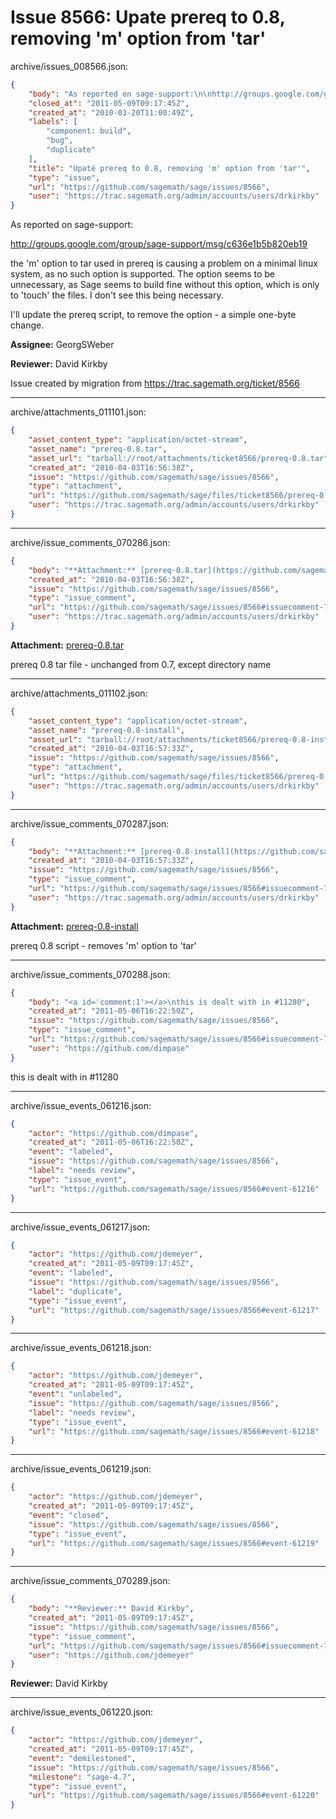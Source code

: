 # Issue 8566: Upate prereq to 0.8, removing 'm' option from 'tar'

archive/issues_008566.json:
```json
{
    "body": "As reported on sage-support:\n\nhttp://groups.google.com/group/sage-support/msg/c636e1b5b820eb19\n\nthe 'm' option to tar used in prereq is causing a problem on a minimal linux system, as no such option is supported. The option seems to be unnecessary, as Sage seems to build fine without this option, which is only to 'touch' the files. I don't see this being necessary. \n\nI'll update the prereq script, to remove the option - a simple one-byte change. \n\n\n**Assignee:** GeorgSWeber\n\n**Reviewer:** David Kirkby\n\nIssue created by migration from https://trac.sagemath.org/ticket/8566\n\n",
    "closed_at": "2011-05-09T09:17:45Z",
    "created_at": "2010-03-20T11:00:49Z",
    "labels": [
        "component: build",
        "bug",
        "duplicate"
    ],
    "title": "Upate prereq to 0.8, removing 'm' option from 'tar'",
    "type": "issue",
    "url": "https://github.com/sagemath/sage/issues/8566",
    "user": "https://trac.sagemath.org/admin/accounts/users/drkirkby"
}
```
As reported on sage-support:

http://groups.google.com/group/sage-support/msg/c636e1b5b820eb19

the 'm' option to tar used in prereq is causing a problem on a minimal linux system, as no such option is supported. The option seems to be unnecessary, as Sage seems to build fine without this option, which is only to 'touch' the files. I don't see this being necessary. 

I'll update the prereq script, to remove the option - a simple one-byte change. 


**Assignee:** GeorgSWeber

**Reviewer:** David Kirkby

Issue created by migration from https://trac.sagemath.org/ticket/8566





---

archive/attachments_011101.json:
```json
{
    "asset_content_type": "application/octet-stream",
    "asset_name": "prereq-0.8.tar",
    "asset_url": "tarball://root/attachments/ticket8566/prereq-0.8.tar",
    "created_at": "2010-04-03T16:56:38Z",
    "issue": "https://github.com/sagemath/sage/issues/8566",
    "type": "attachment",
    "url": "https://github.com/sagemath/sage/files/ticket8566/prereq-0.8.tar",
    "user": "https://trac.sagemath.org/admin/accounts/users/drkirkby"
}
```



---

archive/issue_comments_070286.json:
```json
{
    "body": "**Attachment:** [prereq-0.8.tar](https://github.com/sagemath/sage/files/ticket8566/prereq-0.8.tar)\n\nprereq 0.8 tar file - unchanged from 0.7, except directory name",
    "created_at": "2010-04-03T16:56:38Z",
    "issue": "https://github.com/sagemath/sage/issues/8566",
    "type": "issue_comment",
    "url": "https://github.com/sagemath/sage/issues/8566#issuecomment-70286",
    "user": "https://trac.sagemath.org/admin/accounts/users/drkirkby"
}
```

**Attachment:** [prereq-0.8.tar](https://github.com/sagemath/sage/files/ticket8566/prereq-0.8.tar)

prereq 0.8 tar file - unchanged from 0.7, except directory name



---

archive/attachments_011102.json:
```json
{
    "asset_content_type": "application/octet-stream",
    "asset_name": "prereq-0.8-install",
    "asset_url": "tarball://root/attachments/ticket8566/prereq-0.8-install",
    "created_at": "2010-04-03T16:57:33Z",
    "issue": "https://github.com/sagemath/sage/issues/8566",
    "type": "attachment",
    "url": "https://github.com/sagemath/sage/files/ticket8566/prereq-0.8-install",
    "user": "https://trac.sagemath.org/admin/accounts/users/drkirkby"
}
```



---

archive/issue_comments_070287.json:
```json
{
    "body": "**Attachment:** [prereq-0.8-install](https://github.com/sagemath/sage/files/ticket8566/prereq-0.8-install)\n\nprereq 0.8 script - removes 'm' option to 'tar'",
    "created_at": "2010-04-03T16:57:33Z",
    "issue": "https://github.com/sagemath/sage/issues/8566",
    "type": "issue_comment",
    "url": "https://github.com/sagemath/sage/issues/8566#issuecomment-70287",
    "user": "https://trac.sagemath.org/admin/accounts/users/drkirkby"
}
```

**Attachment:** [prereq-0.8-install](https://github.com/sagemath/sage/files/ticket8566/prereq-0.8-install)

prereq 0.8 script - removes 'm' option to 'tar'



---

archive/issue_comments_070288.json:
```json
{
    "body": "<a id='comment:1'></a>\nthis is dealt with in #11280",
    "created_at": "2011-05-06T16:22:50Z",
    "issue": "https://github.com/sagemath/sage/issues/8566",
    "type": "issue_comment",
    "url": "https://github.com/sagemath/sage/issues/8566#issuecomment-70288",
    "user": "https://github.com/dimpase"
}
```

<a id='comment:1'></a>
this is dealt with in #11280



---

archive/issue_events_061216.json:
```json
{
    "actor": "https://github.com/dimpase",
    "created_at": "2011-05-06T16:22:50Z",
    "event": "labeled",
    "issue": "https://github.com/sagemath/sage/issues/8566",
    "label": "needs review",
    "type": "issue_event",
    "url": "https://github.com/sagemath/sage/issues/8566#event-61216"
}
```



---

archive/issue_events_061217.json:
```json
{
    "actor": "https://github.com/jdemeyer",
    "created_at": "2011-05-09T09:17:45Z",
    "event": "labeled",
    "issue": "https://github.com/sagemath/sage/issues/8566",
    "label": "duplicate",
    "type": "issue_event",
    "url": "https://github.com/sagemath/sage/issues/8566#event-61217"
}
```



---

archive/issue_events_061218.json:
```json
{
    "actor": "https://github.com/jdemeyer",
    "created_at": "2011-05-09T09:17:45Z",
    "event": "unlabeled",
    "issue": "https://github.com/sagemath/sage/issues/8566",
    "label": "needs review",
    "type": "issue_event",
    "url": "https://github.com/sagemath/sage/issues/8566#event-61218"
}
```



---

archive/issue_events_061219.json:
```json
{
    "actor": "https://github.com/jdemeyer",
    "created_at": "2011-05-09T09:17:45Z",
    "event": "closed",
    "issue": "https://github.com/sagemath/sage/issues/8566",
    "type": "issue_event",
    "url": "https://github.com/sagemath/sage/issues/8566#event-61219"
}
```



---

archive/issue_comments_070289.json:
```json
{
    "body": "**Reviewer:** David Kirkby",
    "created_at": "2011-05-09T09:17:45Z",
    "issue": "https://github.com/sagemath/sage/issues/8566",
    "type": "issue_comment",
    "url": "https://github.com/sagemath/sage/issues/8566#issuecomment-70289",
    "user": "https://github.com/jdemeyer"
}
```

**Reviewer:** David Kirkby



---

archive/issue_events_061220.json:
```json
{
    "actor": "https://github.com/jdemeyer",
    "created_at": "2011-05-09T09:17:45Z",
    "event": "demilestoned",
    "issue": "https://github.com/sagemath/sage/issues/8566",
    "milestone": "sage-4.7",
    "type": "issue_event",
    "url": "https://github.com/sagemath/sage/issues/8566#event-61220"
}
```
